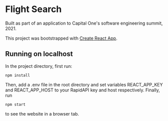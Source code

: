 # Flight Search

Built as part of an application to Capital One's software engineering summit, 2021. 

This project was bootstrapped with [Create React App](https://github.com/facebook/create-react-app).

## Running on localhost

In the project directory, first run:

```npm install```

Then, add a .env file in the root directory and set variables REACT_APP_KEY and REACT_APP_HOST to your RapidAPI key and host respectively. Finally, run

```npm start``` 

to see the website in a browser tab.
